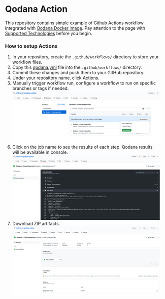 # Qodana Action

This repository contains simple example of Github Actions workflow integrated with [Qodana Docker image](https://hub.docker.com/r/jetbrains/qodana).
Pay attention to the page with [Supported Technologies](https://github.com/JetBrains/Qodana/blob/main/General/supported-technologies.md) before you begin.

### How to setup Actions

1. In your repository, create the `.github/workflows/` directory to store your workflow files.
2. Copy this [qodana.yml](.github/workflows/qodana.yml) file into the `.github/workflows/` directory.
3. Commit these changes and push them to your GitHub repository.
4. Under your repository name, click Actions.
5. Manually trigger workflow run, configure a workflow to run on specific branches or tags if needed.
![Run workflow example](resources/run_workflow.png)
6. Click on the job name to see the results of each step. Qodana results will be available in console.
![Qodana results](resources/qodana_results.png)
7. Download ZIP artifacts.
![Qodana results](resources/qodana_artifacts.png)
